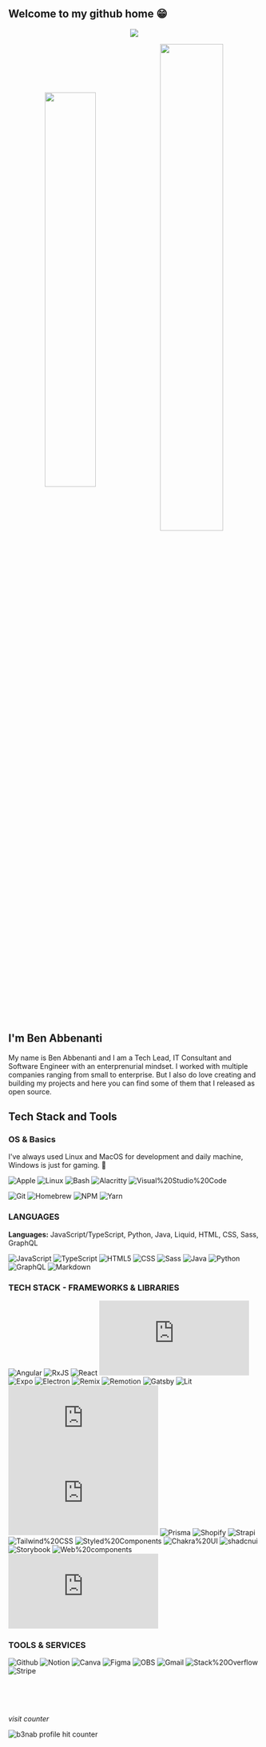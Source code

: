 <!-- # Ciao foreigner! -->
## Welcome to my github home 😁


<p align="center">
    <img align="middle" src="https://github-profile-summary-cards.vercel.app/api/cards/profile-details?username=b3nab&theme=2077">
</p>
<!-- ![b3nab profile details](https://github-profile-summary-cards.vercel.app/api/cards/profile-details?username=b3nab&theme=2077) -->

<!-- ![b3nab github trophy](https://github-profile-trophy.vercel.app/?username=b3nab&theme=2077) -->

<p align="center">
    <img align="middle" width="45%" src="https://github-readme-stats-git-masterrstaa-rickstaa.vercel.app/api?username=b3nab&theme=2077">
    <img align="middle" width="50%" src="https://github-readme-streak-stats.herokuapp.com/?user=b3nab&theme=2077">
</p>

<!-- ![b3nab github stats](https://github-readme-stats-git-masterrstaa-rickstaa.vercel.app/api?username=b3nab&theme=2077) -->
<!-- ![b3nab github stats](https://github-readme-streak-stats.herokuapp.com/?user=b3nab&theme=2077) -->

## I'm Ben Abbenanti

My name is Ben Abbenanti and I am a Tech Lead, IT Consultant and Software Engineer with an enterprenurial mindset. I worked with multiple companies ranging from small to enterprise. But I also do love creating and building my projects and here you can find some of them that I released as open source.

<!-- ![b3nab must used languages](https://github-readme-stats.vercel.app/api/top-langs/?username=b3nab&theme=2077) -->

## Tech Stack and Tools

### OS & Basics

I've always used Linux and MacOS for development and daily machine, Windows is just for gaming. 🤌

<!-- **OS:** MacOS & Linux (+ Windows gaming only) -->

![Apple](https://svgl-badge.vercel.app/api/Software/Apple?theme=dark)
![Linux](https://svgl-badge.vercel.app/api/Software/Linux?theme=dark)
![Bash](https://svgl-badge.vercel.app/api/Language/Bash?theme=dark)
![Alacritty](https://svgl-badge.vercel.app/api/Software/Alacritty?theme=dark)
![Visual%20Studio%20Code](https://svgl-badge.vercel.app/api/Software/Visual%20Studio%20Code?theme=dark)

![Git](https://svgl-badge.vercel.app/api/Software/Git?theme=dark)
![Homebrew](https://svgl-badge.vercel.app/api/Software/Homebrew?theme=dark)
![NPM](https://svgl-badge.vercel.app/api/Software/NPM?theme=dark)
![Yarn](https://svgl-badge.vercel.app/api/Software/Yarn?theme=dark)
<!-- ![Ngrok](https://svgl-badge.vercel.app/api/Software/Ngrok?theme=dark)
![Postman](https://svgl-badge.vercel.app/api/Software/Postman?theme=dark) -->

### LANGUAGES

**Languages:** JavaScript/TypeScript, Python, Java, Liquid, HTML, CSS, Sass, GraphQL

![JavaScript](https://svgl-badge.vercel.app/api/Language/JavaScript?theme=dark)
![TypeScript](https://svgl-badge.vercel.app/api/Language/TypeScript?theme=dark)
![HTML5](https://svgl-badge.vercel.app/api/Language/HTML5?theme=dark)
![CSS](https://svgl-badge.vercel.app/api/Language/CSS?theme=dark)
![Sass](https://svgl-badge.vercel.app/api/Language/Sass?theme=dark)
![Java](https://svgl-badge.vercel.app/api/Language/Java?theme=dark)
![Python](https://svgl-badge.vercel.app/api/Language/Python?theme=dark)
![GraphQL](https://svgl-badge.vercel.app/api/Language/GraphQL?theme=dark)
![Markdown](https://svgl-badge.vercel.app/api/Language/Markdown?theme=dark)

### TECH STACK - FRAMEWORKS & LIBRARIES

![Angular](https://svgl-badge.vercel.app/api/Framework/Angular?theme=dark)
![RxJS](https://svgl-badge.vercel.app/api/Library/RxJS?theme=dark)
![React](https://svgl-badge.vercel.app/api/Library/React?theme=dark)
![Next.js](https://svgl-badge.vercel.app/api/Framework/Next.js?theme=dark)
![Expo](https://svgl-badge.vercel.app/api/Software/Expo?theme=dark)
![Electron](https://svgl-badge.vercel.app/api/Library/Electron?theme=dark)
![Remix](https://svgl-badge.vercel.app/api/Framework/Remix?theme=dark)
![Remotion](https://svgl-badge.vercel.app/api/Framework/Remotion?theme=dark)
![Gatsby](https://svgl-badge.vercel.app/api/Framework/Gatsby?theme=dark)
![Lit](https://svgl-badge.vercel.app/api/Library/Lit?theme=dark)
![Node.js](https://svgl-badge.vercel.app/api/Library/Node.js?theme=dark)
![Express.js](https://svgl-badge.vercel.app/api/Framework/Express.js?theme=dark)
![Prisma](https://svgl-badge.vercel.app/api/Software/Prisma?theme=dark)
![Shopify](https://svgl-badge.vercel.app/api/CMS/Shopify?theme=dark)
![Strapi](https://svgl-badge.vercel.app/api/CMS/Strapi?theme=dark)
![Tailwind%20CSS](https://svgl-badge.vercel.app/api/Framework/Tailwind%20CSS?theme=dark)
![Styled%20Components](https://svgl-badge.vercel.app/api/Library/Styled%20Components?theme=dark)
![Chakra%20UI](https://svgl-badge.vercel.app/api/Library/Chakra%20UI?theme=dark)
![shadcnui](https://svgl-badge.vercel.app/api/Library/shadcnui?theme=dark)
![Storybook](https://svgl-badge.vercel.app/api/Software/Storybook?theme=dark)
![Web%20components](https://svgl-badge.vercel.app/api/Library/Web%20components?theme=dark)
![Three.js](https://svgl-badge.vercel.app/api/Library/Three.js?theme=dark)
<!-- ![Headless%20UI](https://svgl-badge.vercel.app/api/Library/Headless%20UI?theme=dark)
![Radix%20UI](https://svgl-badge.vercel.app/api/Library/Radix%20UI?theme=dark) -->
<!-- ![Material%20UI](https://svgl-badge.vercel.app/api/Framework/Material%20UI?theme=dark) -->
<!-- ![Bootstrap](https://svgl-badge.vercel.app/api/Framework/Bootstrap?theme=dark) -->


<!-- ![Jest](https://svgl-badge.vercel.app/api/Framework/Jest?theme=dark)
![Playwright](https://svgl-badge.vercel.app/api/Framework/Playwright?theme=dark) -->

<!-- ![Firebase](https://svgl-badge.vercel.app/api/Hosting/Firebase?theme=dark)
![Netlify](https://svgl-badge.vercel.app/api/Hosting/Netlify?theme=dark)
![Vercel](https://svgl-badge.vercel.app/api/Hosting/Vercel?theme=dark) -->
<!-- ![WebFlow](https://svgl-badge.vercel.app/api/CMS/WebFlow?theme=dark) -->
<!-- ![WordPress](https://svgl-badge.vercel.app/api/CMS/WordPress?theme=dark) -->


<!-- ![JWT](https://svgl-badge.vercel.app/api/Library/JWT?theme=dark) -->

<!-- ![Parcel](https://svgl-badge.vercel.app/api/Compiler/Parcel?theme=dark)
![SWC](https://svgl-badge.vercel.app/api/Compiler/SWC?theme=dark) -->

<!-- ![MongoDB](https://svgl-badge.vercel.app/api/Database/MongoDB?theme=dark)
![MySQL](https://svgl-badge.vercel.app/api/Database/MySQL?theme=dark)
![PostgreSQL](https://svgl-badge.vercel.app/api/Database/PostgreSQL?theme=dark)
![Redis](https://svgl-badge.vercel.app/api/Database/Redis?theme=dark)
![Supabase](https://svgl-badge.vercel.app/api/Database/Supabase?theme=dark) -->

<!-- ![Coursera](https://svgl-badge.vercel.app/api/Education/Coursera?theme=dark)
![Udemy](https://svgl-badge.vercel.app/api/Education/Udemy?theme=dark)
![Web.dev](https://svgl-badge.vercel.app/api/Education/Web.dev?theme=dark) -->

<!-- ![Esbuild](https://svgl-badge.vercel.app/api/Compiler/Esbuild?theme=dark)
![Vite.js](https://svgl-badge.vercel.app/api/Compiler/Vite.js?theme=dark) -->

<!-- ![Cloudflare](https://svgl-badge.vercel.app/api/Software/Cloudflare?theme=dark)
![Docker](https://svgl-badge.vercel.app/api/Software/Docker?theme=dark)
![Docusaurus](https://svgl-badge.vercel.app/api/Software/Docusaurus?theme=dark) -->

<!-- ![Swagger](https://svgl-badge.vercel.app/api/Software/Swagger?theme=dark)
![WebKit](https://svgl-badge.vercel.app/api/Software/WebKit?theme=dark) -->

### TOOLS & SERVICES
<!-- ![Amazon%20Web%20Services](https://svgl-badge.vercel.app/api/Software/Amazon%20Web%20Services?theme=dark) -->
<!-- ![Atlassian](https://svgl-badge.vercel.app/api/Software/Atlassian?theme=dark) -->
<!-- ![Outlook](https://svgl-badge.vercel.app/api/Software/Outlook?theme=dark) -->
![Github](https://svgl-badge.vercel.app/api/Software/Github?theme=dark)
![Notion](https://svgl-badge.vercel.app/api/Software/Notion?theme=dark)
![Canva](https://svgl-badge.vercel.app/api/Design/Canva?theme=dark)
![Figma](https://svgl-badge.vercel.app/api/Design/Figma?theme=dark)
![OBS](https://svgl-badge.vercel.app/api/Software/OBS?theme=dark)
![Gmail](https://svgl-badge.vercel.app/api/Software/Gmail?theme=dark)
![Stack%20Overflow](https://svgl-badge.vercel.app/api/Software/Stack%20Overflow?theme=dark)
![Stripe](https://svgl-badge.vercel.app/api/Software/Stripe?theme=dark)
<!-- ![Product%20Hunt](https://svgl-badge.vercel.app/api/Software/Product%20Hunt?theme=dark) -->
<!-- ![Lemon%20Squeezy](https://svgl-badge.vercel.app/api/Software/Lemon%20Squeezy?theme=dark) -->


<!-- SOCIALS -->
<!-- ![Facebook](https://svgl-badge.vercel.app/api/Social/Facebook?theme=dark)
![Google](https://svgl-badge.vercel.app/api/Social/Google?theme=dark)
![Instagram](https://svgl-badge.vercel.app/api/Social/Instagram?theme=dark)
![LinkedIn](https://svgl-badge.vercel.app/api/Social/LinkedIn?theme=dark)
![Reddit](https://svgl-badge.vercel.app/api/Social/Reddit?theme=dark)
![Telegram](https://svgl-badge.vercel.app/api/Social/Telegram?theme=dark)
![Threads](https://svgl-badge.vercel.app/api/Social/Threads?theme=dark)
![TikTok](https://svgl-badge.vercel.app/api/Social/TikTok?theme=dark)
![WhatsApp](https://svgl-badge.vercel.app/api/Social/WhatsApp?theme=dark)
![X](https://svgl-badge.vercel.app/api/Social/X?theme=dark)
![YouTube](https://svgl-badge.vercel.app/api/Social/YouTube?theme=dark)
![Twitch](https://svgl-badge.vercel.app/api/Entertainment/Twitch?theme=dark) -->

<!-- CRYPTO -->
<!-- ![Algorand](https://svgl-badge.vercel.app/api/Crypto/Algorand?theme=dark)
![Bitcoin](https://svgl-badge.vercel.app/api/Crypto/Bitcoin?theme=dark)
![Ethereum](https://svgl-badge.vercel.app/api/Crypto/Ethereum?theme=dark)
![Solana](https://svgl-badge.vercel.app/api/Crypto/Solana?theme=dark) -->

<br/>
<br/>
<br/>

*visit counter*

![b3nab profile hit counter](https://hits.seeyoufarm.com/api/count/incr/badge.svg?url=https%3A%2F%2Fgithub.com%2Fb3nab1212%2Fhit-counter)